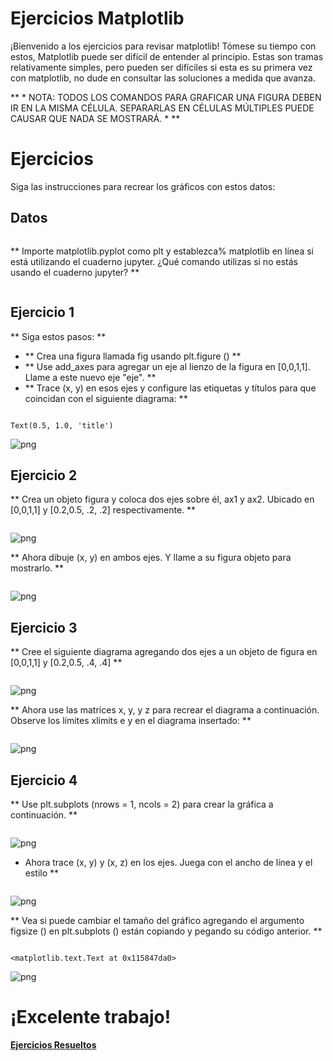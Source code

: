 # Ejercicios Matplotlib

¡Bienvenido a los ejercicios para revisar matplotlib! Tómese su tiempo con estos, Matplotlib puede ser difícil de entender al principio. Estas son tramas relativamente simples, pero pueden ser difíciles si esta es su primera vez con matplotlib, no dude en consultar las soluciones a medida que avanza.

** * NOTA: TODOS LOS COMANDOS PARA GRAFICAR UNA FIGURA DEBEN IR EN LA MISMA CÉLULA. SEPARARLAS EN CÉLULAS MÚLTIPLES PUEDE CAUSAR QUE NADA SE MOSTRARÁ. * **

# Ejercicios

Siga las instrucciones para recrear los gráficos con estos datos:

## Datos


```python

```


** Importe matplotlib.pyplot como plt y establezca% matplotlib en línea si está utilizando el cuaderno jupyter. ¿Qué comando utilizas si no estás usando el cuaderno jupyter? **


```python

```

## Ejercicio 1

** Siga estos pasos: **
* ** Crea una figura llamada fig usando plt.figure () **
* ** Use add_axes para agregar un eje al lienzo de la figura en [0,0,1,1]. Llame a este nuevo eje "eje". **
* ** Trace (x, y) en esos ejes y configure las etiquetas y títulos para que coincidan con el siguiente diagrama: **


```python

```




    Text(0.5, 1.0, 'title')




![png](images/output_5_1.png)


## Ejercicio 2
** Crea un objeto figura y coloca dos ejes sobre él, ax1 y ax2. Ubicado en [0,0,1,1] y [0.2,0.5, .2, .2] respectivamente. **


```python

```


![png](images/output_7_0.png)


** Ahora dibuje (x, y) en ambos ejes. Y llame a su figura objeto para mostrarlo. **


```python

```




![png](images/output_9_0.png)



## Ejercicio 3

** Cree el siguiente diagrama agregando dos ejes a un objeto de figura en [0,0,1,1] y [0.2,0.5, .4, .4] **


```python

```


![png](images/output_11_0.png)


** Ahora use las matrices x, y, y z para recrear el diagrama a continuación. Observe los límites xlimits e y en el diagrama insertado: **


```python

```




![png](images/output_13_0.png)



## Ejercicio 4

** Use plt.subplots (nrows = 1, ncols = 2) para crear la gráfica a continuación. **


```python

```


![png](images/output_15_0.png)


* Ahora trace (x, y) y (x, z) en los ejes. Juega con el ancho de línea y el estilo **


```python

```




![png](images/output_17_0.png)




** Vea si puede cambiar el tamaño del gráfico agregando el argumento figsize () en plt.subplots () están copiando y pegando su código anterior. **


```python

```




    <matplotlib.text.Text at 0x115847da0>




![png](images/output_19_1.png)


# ¡Excelente trabajo!
   
 [**Ejercicios Resueltos**](Matplotlib%20Ejercicios%20-%20Solutions.md)    


